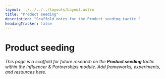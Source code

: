 ```yaml
---
layout: ../../../../layouts/Layout.astro
title: "Product seeding"
description: "Scaffold notes for the Product seeding tactic."
headingTracker: false
---
```

# Product seeding

_This page is a scaffold for future research on the **Product seeding** tactic within the Influencer & Partnerships module. Add frameworks, experiments, and resources here._
